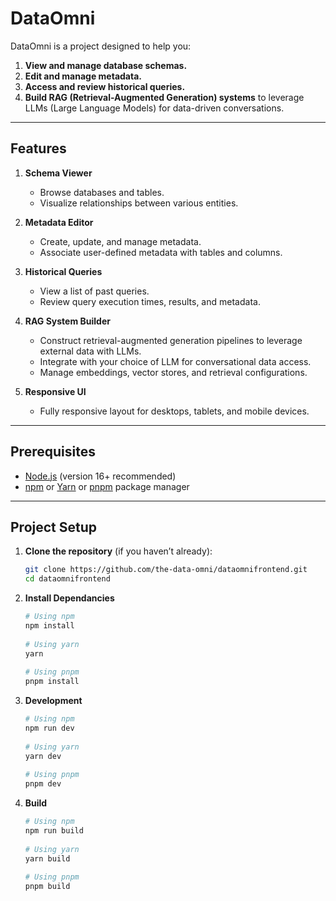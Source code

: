 # DataOmni

DataOmni is a project designed to help you:
1. **View and manage database schemas.**  
2. **Edit and manage metadata.**  
3. **Access and review historical queries.**  
4. **Build RAG (Retrieval-Augmented Generation) systems** to leverage LLMs (Large Language Models) for data-driven conversations.

---

## Features

1. **Schema Viewer**  
   - Browse databases and tables.  
   - Visualize relationships between various entities.

2. **Metadata Editor**  
   - Create, update, and manage metadata.  
   - Associate user-defined metadata with tables and columns.

3. **Historical Queries**  
   - View a list of past queries.  
   - Review query execution times, results, and metadata.

4. **RAG System Builder**  
   - Construct retrieval-augmented generation pipelines to leverage external data with LLMs.  
   - Integrate with your choice of LLM for conversational data access.  
   - Manage embeddings, vector stores, and retrieval configurations.

5. **Responsive UI**  
   - Fully responsive layout for desktops, tablets, and mobile devices.

---

## Prerequisites

- [Node.js](https://nodejs.org/en/) (version 16+ recommended)
- [npm](https://www.npmjs.com/) or [Yarn](https://yarnpkg.com/) or [pnpm](https://pnpm.io/) package manager

---

## Project Setup

1. **Clone the repository** (if you haven’t already):
    ```bash
    git clone https://github.com/the-data-omni/dataomnifrontend.git
    cd dataomnifrontend

2. **Install Dependancies**
    ```bash
    # Using npm
    npm install
  
    # Using yarn
    yarn
  
    # Using pnpm
    pnpm install

3. **Development**
    ```bash
    # Using npm
    npm run dev
  
    # Using yarn
    yarn dev
  
    # Using pnpm
    pnpm dev

4. **Build**
    ```bash
    # Using npm
    npm run build
  
    # Using yarn
    yarn build
  
    # Using pnpm
    pnpm build

